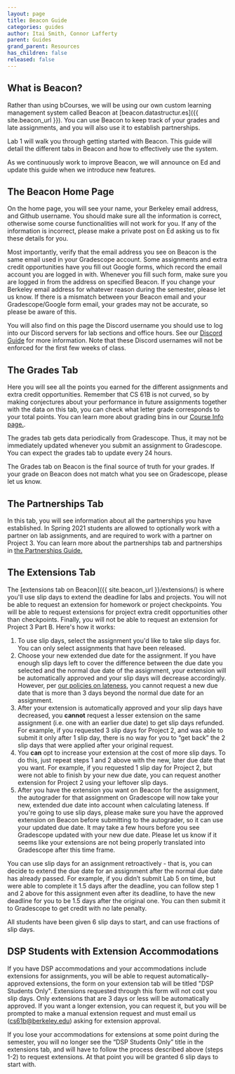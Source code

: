 ```yaml
---
layout: page
title: Beacon Guide
categories: guides
author: Itai Smith, Connor Lafferty
parent: Guides
grand_parent: Resources
has_children: false
released: false
---
```


## What is Beacon?

Rather than using bCourses, we will be using our own custom learning management
system called Beacon at
[beacon.datastructur.es]({{ site.beacon_url }}). You can use Beacon
to keep track of your grades and late assignments, and you will also use it to
establish partnerships.

Lab 1 will walk you through getting started with Beacon. This guide will detail
the different tabs in Beacon and how to effectively use the system.

As we continuously work to improve Beacon, we will announce on Ed and update
this guide when we introduce new features.

## The Beacon Home Page

On the home page, you will see your name, your Berkeley email address, and
Github username. You should make sure all the information is correct, otherwise
some course functionalities will not work for you. If any of the information is
incorrect, please make a private post on Ed asking us to fix these details for
you.

Most importantly, verify that the email address you see on Beacon is the same
email used in your Gradescope account. Some assignments and extra credit
opportunities have you fill out Google forms, which record the email account
you are logged in with. Whenever you fill such form, make sure you are logged
in from the address on specified Beacon. If you change your Berkeley email
address for whatever reason during the semester, please let us know. If there
is a mismatch between your Beacon email and your Gradescope/Google form email,
your grades may not be accurate, so please be aware of this.

You will also find on this page the Discord username you should use to log into
our Discord servers for lab sections and office hours. See our
[Discord Guide](discord-guide) for more information. Note that these Discord
usernames will not be enforced for the first few weeks of class.

## The Grades Tab

Here you will see all the points you earned for the different assignments and
extra credit opportunities. Remember that CS 61B is not curved, so by making
conjectures about your performance in future assignments together with the data
on this tab, you can check what letter grade corresponds to your total points.
You can learn more about grading bins in our [Course Info page.](../../../about.md).

The grades tab gets data periodically from Gradescope. Thus, it may not be
immediately updated whenever you submit an assignment to Gradescope. You can
expect the grades tab to update every 24 hours.

The Grades tab on Beacon is the final source of truth for your grades. If your
grade on Beacon does not match what you see on Gradescope, please let us know.

## The Partnerships Tab

In this tab, you will see information about all the partnerships you have
established. In Spring 2021 students are allowed to optionally work with a
partner on lab assignments, and are required to work with a partner on
Project 3. You can learn more about the partnerships tab and partnerships in
[the Partnerships Guide.](partnerships)

## The Extensions Tab

The [extensions tab on Beacon]({{ site.beacon_url }}/extensions/) is
where you'll use slip days to extend the deadline for labs and projects. You
will not be able to request an extension for homework or project checkpoints.
You will be able to request extensions for project extra credit opportunities
other than checkpoints. Finally, you will not be able to request an extension
for Project 3 Part B.  Here's how it works:

1.  To use slip days, select the assignment you'd like to take slip days for.
    You can only select assignments that have been released.
2.  Choose your new extended due date for the assignment. If you have enough
    slip days left to cover the difference between the due date you selected
    and the normal due date of the assignment, your extension will be
    automatically approved and your slip days will decrease accordingly.
    However, per [our policies on lateness](/policies#lateness), you
    cannot request a new due date that is more than 3 days beyond the normal
    due date for an assignment.
3.  After your extension is automatically approved and your slip days have
    decreased, you **cannot** request a lesser extension on the same assignment
    (i.e. one with an earlier due date) to get slip days refunded. For example,
    if you requested 3 slip days for Project 2, and was able to submit it only
    after 1 slip day, there is no way for you to “get back” the 2 slip days
    that were applied after your original request.
4.  You **can** opt to increase your extension at the cost of more slip days.
    To do this, just repeat steps 1 and 2 above with the new, later due date
    that you want. For example, if you requested 1 slip day for Project 2, but
    were not able to finish by your new due date, you can request another
    extension for Project 2 using your leftover slip days.
5.  After you have the extension you want on Beacon for the assignment, the
    autograder for that assignment on Gradescope will now take your new,
    extended due date into account when calculating lateness. If you're going
    to use slip days, please make sure you have the approved extension on
    Beacon before submitting to the autograder, so it can use your updated due
    date. It may take a few hours before you see Gradescope updated with your
    new due date. Please let us know if it seems like your extensions are not
    being properly translated into Gradescope after this time frame.

You can use slip days for an assignment retroactively - that is, you can decide
to extend the due date for an assignment after the normal due date has already
passed. For example, if you didn’t submit Lab 5 on time, but were able to
complete it 1.5 days after the deadline, you can follow step 1 and 2 above for
this assignment even after its deadline, to have the new deadline for you to be
1.5 days after the original one. You can then submit it to Gradescope to get
credit with no late penalty.

All students have been given 6 slip days to start, and can use fractions of
slip days.

## DSP Students with Extension Accommodations

If you have DSP accommodations and your accommodations include extensions for
assignments, you will be able to request automatically-approved extensions, the
form on your extension tab will be titled "DSP Students Only". Extensions
requested through this form will not cost you slip days. Only extensions that
are 3 days or less will be automatically approved. If you want a longer
extension, you can request it, but you will be prompted to make a manual
extension request and must email us (cs61b@berkeley.edu) asking for extension
approval.

If you lose your accommodations for extensions at some point during the
semester, you will no longer see the “DSP Students Only” title in the
extensions tab, and will have to follow the process described above (steps 1-2)
to request extensions. At that point you will be granted 6 slip days to start
with.
